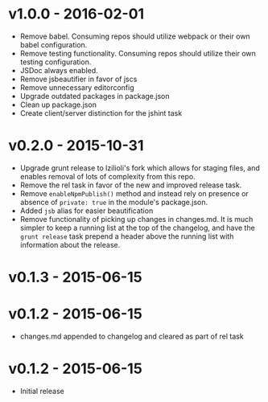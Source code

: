 # v1.0.0 - **2016-02-01**
- Remove babel. Consuming repos should utilize webpack or their own babel configuration.
- Remove testing functionality. Consuming repos should utilize their own testing configuration.
- JSDoc always enabled.
- Remove jsbeautifier in favor of jscs
- Remove unnecessary editorconfig
- Upgrade outdated packages in package.json
- Clean up package.json
- Create client/server distinction for the jshint task

# v0.2.0 - **2015-10-31**
- Upgrade grunt release to lzilioli's fork which allows for staging files, and enables removal of lots of complexity from this repo.
- Remove the rel task in favor of the new and improved release task.
- Remove `enableNpmPublish()` method and instead rely on presence or absence of `private: true` in the module's package.json.
- Added `jsb` alias for easier beautification
- Remove functionality of picking up changes in changes.md. It is much simpler to keep a running list at the top of the changelog, and have the `grunt release` task prepend a header above the running list with information about the release.

# v0.1.3 - **2015-06-15**

# v0.1.2 - **2015-06-15**
- changes.md appended to changelog and cleared as part of rel task

# v0.1.2 - **2015-06-15**
- Initial release
